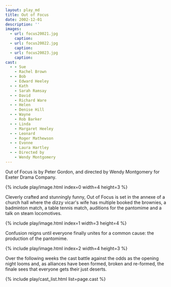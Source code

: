 ```yaml
---
layout: play_md
title: Out of Focus
date: 2002-12-01
description: ''
images:
  - url: focus20021.jpg
    caption:
  - url: focus20022.jpg
    caption:
  - url: focus20023.jpg
    caption:
cast:
  - - Sue
    - Rachel Brown
  - - Bob
    - Edward Heeley
  - - Kath
    - Sarah Ramsay
  - - David
    - Richard Ware
  - - Helen
    - Denise Hill
  - - Wayne
    - Rob Barker
  - - Linda
    - Margaret Heeley
  - - Leonard
    - Roger Mathewson
  - - Evonne
    - Laura Hartley
  - - Directed by
    - Wendy Montgomery
---
```


Out of Focus is by Peter Gordon, and directed by Wendy Montgomery for Exeter Drama Company.

{% include play/image.html index=0 width=4 height=3 %}

Cleverly crafted and stunningly funny, Out of Focus is set in the annexe of a church hall where the dizzy vicar's wife has multiple booked the brownies, a badminton match, a table tennis match, auditions for the pantomime and a talk on steam locomotives.

{% include play/image.html index=1 width=3 height=4 %}

Confusion reigns until everyone finally unites for a common cause: the production of the pantomime.

{% include play/image.html index=2 width=4 height=3 %}

Over the following weeks the cast battle against the odds as the opening night looms and, as alliances have been formed, broken and re-formed, the finale sees that everyone gets their just deserts.


{% include play/cast_list.html list=page.cast %}
